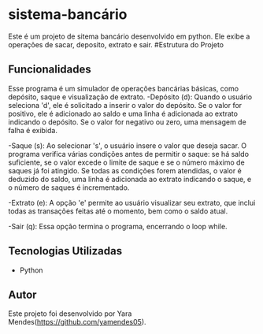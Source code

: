 # sistema-bancário

Este é um projeto de sitema bancário  desenvolvido em python. Ele exibe a operações de sacar, deposito, extrato e sair.
#Estrutura do Projeto


## Funcionalidades

Esse programa é um simulador de operações bancárias básicas, como depósito, saque e visualização de extrato. 
-Depósito (d): Quando o usuário seleciona 'd', ele é solicitado a inserir o valor do depósito. Se o valor for positivo, ele é adicionado ao saldo e uma linha é adicionada ao extrato indicando o depósito. Se o valor for negativo ou zero, uma mensagem de falha é exibida.

-Saque (s): Ao selecionar 's', o usuário insere o valor que deseja sacar. O programa verifica várias condições antes de permitir o saque: se há saldo suficiente, se o valor excede o limite de saque e se o número máximo de saques já foi atingido. Se todas as condições forem atendidas, o valor é deduzido do saldo, uma linha é adicionada ao extrato indicando o saque, e o número de saques é incrementado.

-Extrato (e): A opção 'e' permite ao usuário visualizar seu extrato, que inclui todas as transações feitas até o momento, bem como o saldo atual.

-Sair (q): Essa opção termina o programa, encerrando o loop while.

## Tecnologias Utilizadas

- Python

## Autor

Este projeto foi desenvolvido por Yara Mendes(https://github.com/yamendes05).


